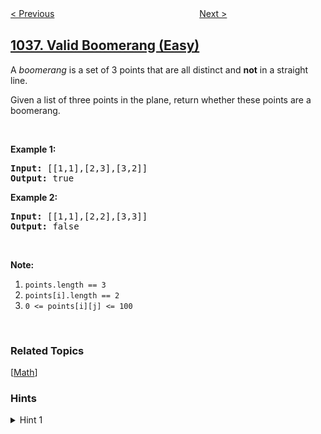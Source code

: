 <!--|This file generated by command(leetcode description); DO NOT EDIT.    |-->
<!--+----------------------------------------------------------------------+-->
<!--|@author    openset <openset.wang@gmail.com>                           |-->
<!--|@link      https://github.com/openset                                 |-->
<!--|@home      https://github.com/openset/leetcode                        |-->
<!--+----------------------------------------------------------------------+-->

[< Previous](https://github.com/openset/leetcode/tree/master/problems/escape-a-large-maze "Escape a Large Maze")
　　　　　　　　　　　　　　　　
[Next >](https://github.com/openset/leetcode/tree/master/problems/binary-search-tree-to-greater-sum-tree "Binary Search Tree to Greater Sum Tree")

## [1037. Valid Boomerang (Easy)](https://leetcode.com/problems/valid-boomerang "有效的回旋镖")

<p>A <em>boomerang</em> is a set of 3 points that are all distinct and <strong>not</strong> in a straight line.</p>

<p>Given a list&nbsp;of three points in the plane, return whether these points are a boomerang.</p>

<p>&nbsp;</p>

<p><strong>Example 1:</strong></p>

<pre>
<strong>Input: </strong><span id="example-input-1-1">[[1,1],[2,3],[3,2]]</span>
<strong>Output: </strong><span id="example-output-1">true</span>
</pre>

<div>
<p><strong>Example 2:</strong></p>

<pre>
<strong>Input: </strong><span id="example-input-2-1">[[1,1],[2,2],[3,3]]</span>
<strong>Output: </strong><span id="example-output-2">false</span></pre>
</div>

<p>&nbsp;</p>

<p><strong>Note:</strong></p>

<ol>
	<li><code>points.length == 3</code></li>
	<li><code>points[i].length == 2</code></li>
	<li><code>0 &lt;= points[i][j] &lt;= 100</code></li>
</ol>

<div>
<div>&nbsp;</div>
</div>

### Related Topics
  [[Math](https://github.com/openset/leetcode/tree/master/tag/math/README.md)]

### Hints
<details>
<summary>Hint 1</summary>
3 points form a boomerang if and only if the triangle formed from them has non-zero area.
</details>
